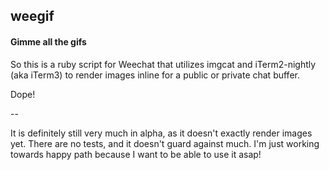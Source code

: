 ## weegif

#### Gimme all the gifs

So this is a ruby script for Weechat that utilizes imgcat and iTerm2-nightly
(aka iTerm3) to render images inline for a public or private chat buffer.

Dope!

--

It is definitely still very much in alpha, as it doesn't exactly render images
yet. There are no tests, and it doesn't guard against much. I'm just working towards
happy path because I want to be able to use it asap!
